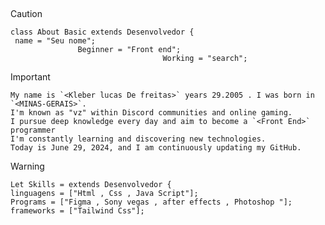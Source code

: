 ##

> [!CAUTION]
> ```
> class About Basic extends Desenvolvedor {
 >  name = "Seu nome";
>                Beginner = "Front end";
>                                   Working = "search";


> [!IMPORTANT]
> ```
> My name is `<Kleber lucas De freitas>` years 29.2005 . I was born in `<MINAS-GERAIS>`.
> I'm known as "vz" within Discord communities and online gaming.
> I pursue deep knowledge every day and aim to become a `<Front End>` programmer
> I'm constantly learning and discovering new technologies.
> Today is June 29, 2024, and I am continuously updating my GitHub.

> [!WARNING]
> ```
> Let Skills = extends Desenvolvedor {
> linguagens = ["Html , Css , Java Script"];
> Programs = ["Figma , Sony vegas , after effects , Photoshop "];
> frameworks = ["Tailwind Css"];


##

